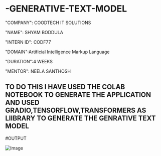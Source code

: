# -GENERATIVE-TEXT-MODEL

"COMPANY": COODTECH IT SOLUTIONS

"NAME": SHYAM BODDULA

"INTERN ID": CODF77

"DOMAIN":Artificial Intelligence Markup Language

"DURATION":4 WEEKS

"MENTOR": NEELA SANTHOSH

## TO DO THIS I HAVE USED THE COLAB NOTEBOOK TO GENERATE THE APPLICATION AND USED GRADIO,TENSORFLOW,TRANSFORMERS AS LIIBRARY TO GENERATE THE GENRATIVE TEXT MODEL 

#OUTPUT

![Image](https://github.com/user-attachments/assets/216dde49-52e2-4d56-981e-2ac701ee690c)
